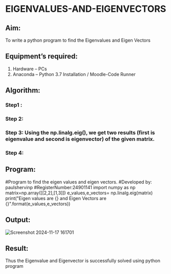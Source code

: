 # EIGENVALUES-AND-EIGENVECTORS
## Aim:
To write a python program to find the Eigenvalues and Eigen Vectors
## Equipment’s required:
1. 	Hardware – PCs
2. 	Anaconda – Python 3.7 Installation / Moodle-Code Runner
## Algorithm:
### Step1 : 
### Step 2: 
### Step 3: Using the np.linalg.eig(),  we get two results (first is eigenvalue and second is eigenvector) of the given matrix.
### Step 4: 

## Program:
#Program to find the eigen values and eigen vectors.
#Developed by: paulshervinp
#RegisterNumber:24901141
import numpy as np
matrix=np.array([[2,2],[1,3]])
e_values,e_vectors= np.linalg.eig(matrix)
print("Eigen values are {} and Eigen Vectors are {}".format(e_values,e_vectors))

## Output:
![Screenshot 2024-11-17 161701](https://github.com/user-attachments/assets/3c665295-3a9b-4c3d-9ec3-d9ec423474c8)

## Result:
Thus the Eigenvalue and Eigenvector is successfully solved using python program
